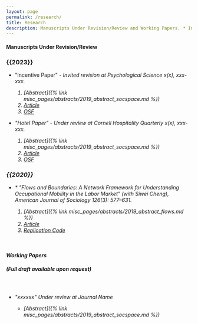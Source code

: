 ```yaml
---
layout: page
permalink: /research/
title: Research
description: Manuscripts Under Revision/Review and Working Papers. * Indicates equal authorship.
---
```


<h4> <strong>Manuscripts Under Revision/Review</strong> </h4>

<h3 class="year">{{2023}}</h3> 

- "Incentive Paper" - <i>Invited revision at *Psychological Science* x(x), xxx-xxx.
    1. [Abstract]({% link misc_pages/abstracts/2019_abstract_socspace.md %})
    2. <a href="https://sociologicalscience.com/download/vol-8/november/SocSci_v8_397to428.pdf"> Article </a>
    3. <a href="https://github.com/baruuum/Replication_Code/tree/master/2021_SSS">OSF</a>

- "Hotel Paper" - <i>Under review at *Cornell Hospitality Quarterly* x(x), xxx-xxx.
    1. [Abstract]({% link misc_pages/abstracts/2019_abstract_socspace.md %})
    2. <a href="https://sociologicalscience.com/download/vol-8/november/SocSci_v8_397to428.pdf"> Article </a>
    3. <a href="https://github.com/baruuum/Replication_Code/tree/master/2021_SSS">OSF</a>


<h3 class="year">{{2020}}</h3>

- \* "Flows and Boundaries:  A Network Framework for Understanding Occupational Mobility in the Labor Market" (with Siwei Cheng), *American Journal of Sociology* 126(3): 577–631.

    1. [Abstract]({% link misc_pages/abstracts/2019_abstract_flows.md %})
    2. <a href="https://www.journals.uchicago.edu/doi/full/10.1086/712406?casa_token=N4Ef_L9zFekAAAAA%3AG7rN0V751pc1SUkyyU4t_FYkgQfFcMWdDb3B19Ni9-UJ5nvTvTTZyzyvR-AST8umulRepJm9H5Lj0"> Article </a>
    3. <a href="https://github.com/baruuum/Replication_Code/tree/master/2021_FB">Replication Code</a>


    &nbsp;
    &nbsp;
    &nbsp;


<h4> <strong>Working Papers</strong> </h4>
<h5 class="note">(Full draft available upon request)</h5>

<h3 class="year"> &nbsp; </h3>

- "xxxxxx" Under review at *Journal Name*

    - [Abstract]({% link misc_pages/abstracts/2019_abstract_socspace.md %})

